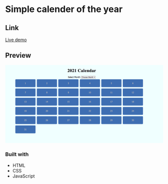 # Simple calender of the year

## Link

[Live demo](https://calendar-simple.netlify.app/)

## Preview

![img](img/simple-calendar-screenshot.png)

### Built with
  
- HTML
- CSS
- JavaScript

